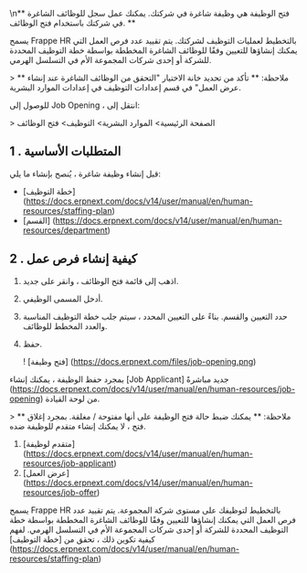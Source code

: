 \n** فتح الوظيفة هي وظيفة شاغرة في شركتك. يمكنك عمل سجل للوظائف الشاغرة في شركتك باستخدام فتح الوظائف. **

يسمح Frappe HR بالتخطيط لعمليات التوظيف لشركتك. يتم تقييد عدد فرص العمل التي يمكنك إنشاؤها للتعيين وفقًا للوظائف الشاغرة المخططة بواسطة خطة التوظيف المحددة للشركة أو إحدى شركات المجموعة الأم في التسلسل الهرمي.

\> ** ملاحظة: ** تأكد من تحديد خانة الاختيار "التحقق من الوظائف الشاغرة عند إنشاء عرض العمل" في قسم إعدادات التوظيف في إعدادات الموارد البشرية.

للوصول إلى Job Opening ، انتقل إلى:

\> الصفحة الرئيسية> الموارد البشرية> التوظيف> فتح الوظائف

## 1 \. المتطلبات الأساسية

قبل إنشاء وظيفة شاغرة ، يُنصح بإنشاء ما يلي:

* [خطة التوظيف] (https://docs.erpnext.com/docs/v14/user/manual/en/human-resources/staffing-plan)
* [القسم] (https://docs.erpnext.com/docs/v14/user/manual/en/human-resources/department)

## 2 \. كيفية إنشاء فرص عمل

1. اذهب إلى قائمة فتح الوظائف ، وانقر على جديد.
2. أدخل المسمى الوظيفي.
3. حدد التعيين والقسم. بناءً على التعيين المحدد ، سيتم جلب خطة التوظيف المناسبة والعدد المخطط للوظائف.
4. حفظ.
    
    ! [فتح وظيفة] (https://docs.erpnext.com/files/job-opening.png)
    

بمجرد حفظ الوظيفة ، يمكنك إنشاء [Job Applicant] جديد مباشرةً (https://docs.erpnext.com/docs/v14/user/manual/en/human-resources/job-opening) من لوحة القيادة.

\> ** ملاحظة: ** يمكنك ضبط حالة فتح الوظيفة على أنها مفتوحة / مغلقة. بمجرد إغلاق فتح ، لا يمكنك إنشاء متقدم للوظيفة ضده.

1. [متقدم لوظيفة] (https://docs.erpnext.com/docs/v14/user/manual/en/human-resources/job-applicant)
2. [عرض العمل] (https://docs.erpnext.com/docs/v14/user/manual/en/human-resources/job-offer)

يسمح Frappe HR بالتخطيط لتوظيفك على مستوى شركة المجموعة. يتم تقييد عدد فرص العمل التي يمكنك إنشاؤها للتعيين وفقًا للوظائف الشاغرة المخططة بواسطة خطة التوظيف المحددة للشركة أو إحدى شركات المجموعة الأم في التسلسل الهرمي. لفهم كيفية تكوين ذلك ، تحقق من [خطة التوظيف] (https://docs.erpnext.com/docs/v14/user/manual/en/human-resources/staffing-plan)